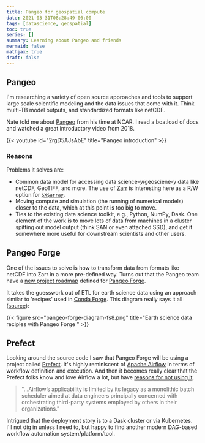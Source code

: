 ```yaml
---
title: Pangeo for geospatial compute
date: 2021-03-31T08:28:49-06:00
tags: [datascience, geospatial]
toc: true
series: []
summary: Learning about Pangeo and friends
mermaid: false
mathjax: true
draft: false
---
```


## Pangeo

I'm researching a variety of open source approaches and tools to support large scale scientific modeling and the data issues that come with it.
Think multi-TB model outputs, and standardized formats like netCDF.

Nate told me about [Pangeo](https://pangeo.io/#what-is-pangeo) from his time at NCAR.
I read a boatload of docs and watched a great introductory video from 2018.

{{< youtube id="2rgD5AJsAbE" title="Pangeo introduction" >}}

### Reasons

Problems it solves are:

- Common data model for accessing data science-y/geosciene-y data like netCDF, GeoTIFF, and more.
  The use of [Zarr](https://zarr.readthedocs.io/en/stable/#) is interesting here as a R/W option for [`$X$array`](http://xarray.pydata.org/en/stable/).
- Moving compute and simulation (the running of numerical models) closer to the data, which at this point is too big to move.
- Ties to the existing data science toolkit, e.g., Python, NumPy, Dask.
One element of the work is to move lots of data from machines in a cluster spitting out model output (think SAN or even attached SSD), and get it somewhere more useful for downstream scientists and other users.


## Pangeo Forge

One of the issues to solve is how to transform data from formats like netCDF into Zarr in a more pre-defined way.
Turns out that the Pangeo team have a [new project roadmap](https://medium.com/pangeo/pangeo-2-0-2bedf099582d) defined for [Pangeo Forge](https://pangeo-forge.readthedocs.io/en/latest/).

It takes the guesswork out of ETL for earth science data using an approach similar to 'recipes' used in [Conda Forge](https://conda-forge.org).
This diagram really says it all ([source](https://github.com/pangeo-forge/roadmap/blob/master/pangeo-forge-diagram.png)):

{{< figure src="pangeo-forge-diagram-fs8.png" title="Earth science data reciples with Pangeo Forge " >}}

## Prefect

Looking around the source code I saw that Pangeo Forge will be using a project called [Prefect](https://www.prefect.io/core).
It's highly reminiscent of [Apache Airflow](https://airflow.apache.org) in terms of workflow definition and execution.
And then it becomes really clear that the Prefect folks know and love Airflow a lot, but have [reasons for not using it](https://medium.com/the-prefect-blog/why-not-airflow-4cfa423299c4).

> "...Airflow’s applicability is limited by its legacy as a monolithic batch scheduler aimed at data engineers principally concerned with orchestrating third-party systems employed by others in their organizations."

Intrigued that the deployment story is to a Dask cluster or via Kubernetes.
I'll not dig in unless I need to, but happy to find another modern DAG-based workflow automation system/platform/tool.
